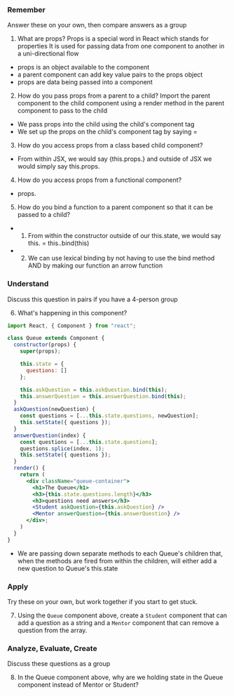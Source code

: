 ### Remember

Answer these on your own, then compare answers as a group

1.  What are props?
  Props is a special word in React which stands for properties
  It is used for passing data from one component to another in a uni-directional flow
  - props is an object available to the component
  - a parent component can add key value pairs to the props object
  - props are data being passed into a component


2.  How do you pass props from a parent to a child?
  Import the parent component to the child component
  using a render method in the parent component to pass to the child
  - We pass props into the child using the child's component tag
  - We set up the props on the child's component tag by saying <whatever property name>=<hardcoded data OR a reference to existing data using curly braces>

3.  How do you access props from a class based child component?
- From within JSX, we would say {this.props.<propname>} and outside of JSX we would simply say this.props.<prop name>

4.  How do you access props from a functional component?
  - props.<prop name>

5.  How do you bind a function to a parent component so that it can be passed to a child?
  - 1) From within the constructor outside of our this.state, we would say this.<function name> = this.<function name>.bind(this)
  - 2) We can use lexical binding by not having to use the bind method AND by making our function an arrow function

### Understand

Discuss this question in pairs if you have a 4-person group

6.  What's happening in this component?

```jsx
import React, { Component } from "react";

class Queue extends Component {
  constructor(props) {
    super(props);

    this.state = {
      questions: []
    };

    this.askQuestion = this.askQuestion.bind(this);
    this.answerQuestion = this.answerQuestion.bind(this);
  }
  askQuestion(newQuestion) {
    const questions = [...this.state.questions, newQuestion];
    this.setState({ questions });
  }
  answerQuestion(index) {
    const questions = [...this.state.questions];
    questions.splice(index, 1);
    this.setState({ questions });
  }
  render() {
    return (
      <div className="queue-container">
        <h1>The Queue</h1>
        <h3>{this.state.questions.length}</h3>
        <h3>questions need answers</h3>
        <Student askQuestion={this.askQuestion} />
        <Mentor answerQuestion={this.answerQuestion} />
      </div>;
    )
  }
}
```
  - We are passing down separate methods to each Queue's children that, when the methods are fired from within the children, will either add a new question to Queue's this.state 

### Apply

Try these on your own, but work together if you start to get stuck.

7.  Using the `Queue` component above, create a `Student` component that can add a question as a string and a `Mentor` component that can remove a question from the array.

### Analyze, Evaluate, Create

Discuss these questions as a group

8.  In the Queue component above, why are we holding state in the Queue component instead of Mentor or Student?

